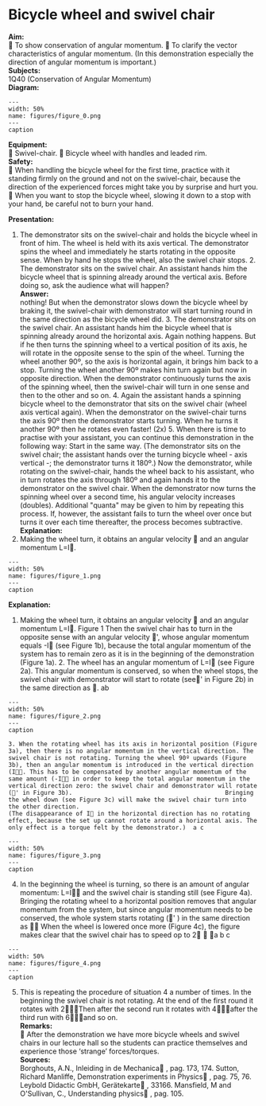 # Bicycle wheel and swivel chair 
    
<b> Aim: </b>  
  To show conservation of angular momentum.  To clarify the vector characteristics of angular momentum. (In this demonstration especially the direction of angular momentum is important.)   
<b> Subjects: </b>  
 1Q40 (Conservation of Angular Momentum)   
<b> Diagram: </b>  
    
```{figure} figures/figure_0.png  
---  
width: 50%  
name: figures/figure_0.png  
---  
caption  
``` 
    
<b> Equipment: </b>  
  Swivel-chair.  Bicycle wheel with handles and leaded rim.   
<b> Safety: </b>  
  When handling the bicycle wheel for the first time, practice with it standing firmly on the ground and not on the swivel-chair, because the direction of the experienced forces might take you by surprise and hurt you.  When you want to stop the bicycle wheel, slowing it down to a stop with your hand, be careful not to burn your hand.
      
<b> Presentation: </b>  
 1. The demonstrator sits on the swivel-chair and holds the bicycle wheel in front of him. The wheel is held with its axis vertical. The demonstrator spins the wheel and immediately he starts rotating in the opposite sense. When by hand he stops the wheel, also the swivel chair stops. 2. The demonstrator sits on the swivel chair. An assistant hands him the bicycle wheel that is spinning already around the vertical axis. Before doing so, ask the audience what will happen?   
<b> Answer: </b>  
 nothing! But when the demonstrator slows down the bicycle wheel by braking it, the swivel-chair with demonstrator will start turning round in the same direction as the bicycle wheel did. 3. The demonstrator sits on the swivel chair. An assistant hands him the bicycle wheel that is spinning already around the horizontal axis. Again nothing happens. But if he then turns the spinning wheel to a vertical position of its axis, he will rotate in the opposite sense to the spin of the wheel. Turning the wheel another 90º, so the axis is horizontal again, it brings him back to a stop. Turning the wheel another 90º makes him turn again but now in opposite direction. When the demonstrator continuously turns the axis of the spinning wheel, then the swivel-chair will turn in one sense and then to the other and so on. 4. Again the assistant hands a spinning bicycle wheel to the demonstrator that sits on the swivel chair (wheel axis vertical again). When the demonstrator on the swivel-chair turns the axis 90º then the demonstrator starts turning. When he turns it another 90º then he rotates even faster! (2x)  5. When there is time to practise with your assistant, you can continue this demonstration in the following way:  Start in the same way. (The demonstrator sits on the swivel chair; the assistant hands over the turning bicycle wheel - axis vertical -; the demonstrator turns it 180º.) Now the demonstrator, while rotating on the swivel-chair, hands the wheel back to his assistant, who in turn rotates the axis through 180º and again hands it to the demonstrator on the swivel chair. When the demonstrator now turns the spinning wheel over a second time, his angular velocity increases (doubles). Additional "quanta" may be given to him by repeating this process. If, however, the assistant fails to turn the wheel over once but turns it over each time thereafter, the process becomes subtractive.      
<b> Explanation: </b>  
 1. Making the wheel turn, it obtains an angular velocity  and an angular momentum L=I.    
```{figure} figures/figure_1.png  
---  
width: 50%  
name: figures/figure_1.png  
---  
caption  
``` 
     
<b> Explanation: </b>  
 1. Making the wheel turn, it obtains an angular velocity  and an angular momentum L=I.  Figure 1 Then the swivel chair has to turn in the opposite sense with an angular velocity ', whose angular momentum equals -I (see Figure 1b), because the total angular momentum of the system has to remain zero as it is in the beginning of the demonstration (Figure 1a).  2. The wheel has an angular momentum of L=I (see Figure 2a). This angular momentum is conserved, so when the wheel stops, the swivel chair with demonstrator will start to rotate (see' in Figure 2b) in the same direction as . ab  
```{figure} figures/figure_2.png  
---  
width: 50%  
name: figures/figure_2.png  
---  
caption  
``` 
    3. When the rotating wheel has its axis in horizontal position (Figure 3a), then there is no angular momentum in the vertical direction. The swivel chair is not rotating. Turning the wheel 90º upwards (Figure 3b), then an angular momentum is introduced in the vertical direction (I. This has to be compensated by another angular momentum of the same amount (-I in order to keep the total angular momentum in the vertical direction zero: the swivel chair and demonstrator will rotate (' in Figure 3b).                                           Bringing the wheel down (see Figure 3c) will make the swivel chair turn into the other direction.                                                                               (The disappearance of I in the horizontal direction has no rotating effect, because the set up cannot rotate around a horizontal axis. The only effect is a torque felt by the demonstrator.)  a c   
```{figure} figures/figure_3.png  
---  
width: 50%  
name: figures/figure_3.png  
---  
caption  
``` 
 4. In the beginning the wheel is turning, so there is an amount of angular momentum: L=I and the swivel chair is standing still (see Figure 4a). Bringing the rotating wheel to a horizontal position removes that angular momentum from the system, but since angular momentum needs to be conserved, the whole system starts rotating (' ) in the same direction as  When the wheel is lowered once more (Figure 4c), the figure makes clear that the swivel chair has to speed op to 2   a b c    
```{figure} figures/figure_4.png  
---  
width: 50%  
name: figures/figure_4.png  
---  
caption  
``` 
 5. This is repeating the procedure of situation 4 a number of times. In the beginning the swivel chair is not rotating. At the end of the first round it rotates with 2Then after the second run it rotates with 4after the third run with 6and so on.   
<b> Remarks: </b>  
  After the demonstration we have more bicycle wheels and swivel chairs in our lecture hall so the students can practice themselves and experience those ‘strange’ forces/torques.   
<b> Sources: </b>  
 Borghouts, A.N., Inleiding in de Mechanica , pag. 173, 174. Sutton, Richard Manliffe, Demonstration experiments in Physics , pag. 75, 76. Leybold Didactic GmbH, Gerätekarte , 33166. Mansfield, M and O'Sullivan, C., Understanding physics , pag. 105.  